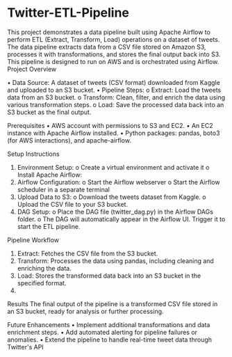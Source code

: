 # Twitter-ETL-Pipeline

This project demonstrates a data pipeline built using Apache Airflow to perform ETL (Extract, Transform, Load) operations on a dataset of tweets. The data pipeline extracts data from a CSV file stored on Amazon S3, processes it with transformations, and stores the final output back into S3. This pipeline is designed to run on AWS and is orchestrated using Airflow.
Project Overview

•	Data Source: A dataset of tweets (CSV format) downloaded from Kaggle and uploaded to an S3 bucket.
•	Pipeline Steps:
o	Extract: Load the tweets data from an S3 bucket.
o	Transform: Clean, filter, and enrich the data using various transformation steps.
o	Load: Save the processed data back into an S3 bucket as the final output.

Prerequisites
•	AWS account with permissions to S3 and EC2.
•	An EC2 instance with Apache Airflow installed.
•	Python packages: pandas, boto3 (for AWS interactions), and apache-airflow.

Setup Instructions
1.	Environment Setup:
o	Create a virtual environment and activate it
o	Install Apache Airflow:
2.	Airflow Configuration:
o	Start the Airflow webserver
o	Start the Airflow scheduler in a separate terminal
3.	Upload Data to S3:
o	Download the tweets dataset from Kaggle.
o	Upload the CSV file to your S3 bucket.
4.	DAG Setup:
o	Place the DAG file (twitter_dag.py) in the Airflow DAGs folder.
o	The DAG will automatically appear in the Airflow UI. Trigger it to start the ETL pipeline.

Pipeline Workflow
1.	Extract: Fetches the CSV file from the S3 bucket.
2.	Transform: Processes the data using pandas, including cleaning and enriching the data.
3.	Load: Stores the transformed data back into an S3 bucket in the specified format.
4.	
Results
The final output of the pipeline is a transformed CSV file stored in an S3 bucket, ready for analysis or further processing.

Future Enhancements
•	Implement additional transformations and data enrichment steps.
•	Add automated alerting for pipeline failures or anomalies.
•	Extend the pipeline to handle real-time tweet data through Twitter's API
